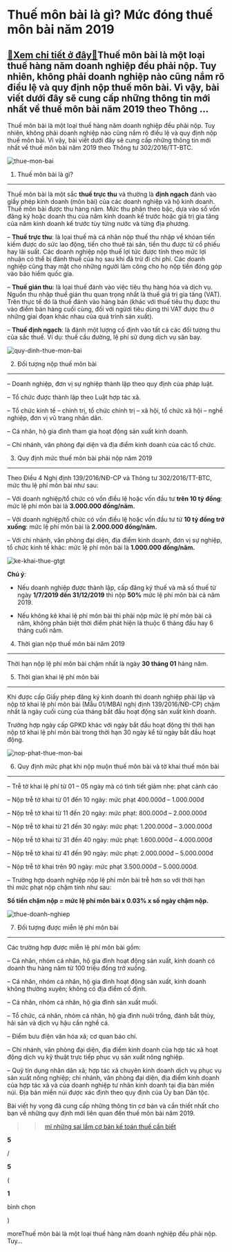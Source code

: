Thuế môn bài là gì? Mức đóng thuế môn bài năm 2019
==================================================

[:gift:Xem chi tiết ở đây:gift:](https://hddtvn.com/thue-mon-bai-la-gi-muc-dong-thue-mon-bai-nam-2019/)Thuế môn bài là một loại thuế hàng năm doanh nghiệp đều phải nộp. Tuy nhiên, không phải doanh nghiệp nào cũng nắm rõ điều lệ và quy định nộp thuế môn bài. Vì vậy, bài viết dưới đây sẽ cung cấp những thông tin mới nhất về thuế môn bài năm 2019 theo Thông …
---------------------------------------------------------------------------------------------------------------------------------------------------------------------------------------------------------------------------------------------------------------

Thuế môn bài là một loại thuế hàng năm doanh nghiệp đều phải nộp. Tuy nhiên, không phải doanh nghiệp nào cũng nắm rõ điều lệ và quy định nộp thuế môn bài. Vì vậy, bài viết dưới đây sẽ cung cấp những thông tin mới nhất về thuế môn bài năm 2019 theo Thông tư 302/2016/TT-BTC.


![thue-mon-bai](https://hddtvn.com/wp-content/uploads/2021/01/thue-mon-bai-1.jpg)


1. Thuế môn bài là gì?
----------------------


Thuế môn bài là một sắc **thuế trực thu** và thường là **định ngạch** đánh vào giấy phép kinh doanh (môn bài) của các doanh nghiệp và hộ kinh doanh. Thuế môn bài được thu hàng năm. Mức thu phân theo bậc, dựa vào số vốn đăng ký hoặc doanh thu của năm kinh doanh kế trước hoặc giá trị gia tăng của năm kinh doanh kế trước tùy từng nước và từng địa phương.


– **Thuế trực thu**: là lọai thuế mà cá nhân nộp thuế thu nhập về khỏan tiến kiếm được do sức lao động, tiến cho thuê tài sản, tiền thu được từ cổ phiếu hay lãi suất. Các doanh nghiệp nộp thuế lợi tức được tính theo mức lợi nhuận có thể bị đánh thuế của họ sau khi đả trừ đi chi phí. Các doanh nghiệp cũng thay mặt cho những người làm công cho họ nộp tiền đóng góp vào bảo hiểm quốc gia.


– **Thuế gián thu**: là lọai thuế đánh vào việc tiêu thụ hàng hóa và dịch vụ. Nguồn thu nhập thuế gián thu quan trọng nhất là thuế giá trị gia tăng (VAT). Trên thực tế đó là thuế đánh vào hàng bán (khác với thuế tiêu thụ được thu vào điểm bán hàng cuối cùng, đối với ngừơi tiêu dùng thì VAT được thu ở những giai đọan khác nhau của quá trình sản xuất).


– **Thuế định ngạch**: là đánh một lượng cố định vào tất cả các đối tượng thu của sắc thuế. Ví dụ: thuế cầu đường, lệ phí sử dụng dịch vụ sân bay.


![quy-dinh-thue-mon-bai](https://hddtvn.com/wp-content/uploads/2021/01/quy-dinh-thue-mon-bai.jpg)


2. Đối tượng nộp thuế môn bài
-----------------------------


– Doanh nghiệp, đơn vị sự nghiệp thành lập theo quy định của pháp luật.


– Tổ chức được thành lập theo Luật hợp tác xã.


– Tổ chức kinh tế – chính trị, tổ chức chính trị – xã hội, tổ chức xã hội – nghề nghiệp, đơn vị vũ trang nhân dân.


– Cá nhân, hộ gia đình tham gia hoạt động sản xuất kinh doanh.


– Chi nhánh, văn phòng đại diện và địa điểm kinh doanh của các tổ chức.


3. Quy định mức thuế môn bài phải nộp năm 2019
----------------------------------------------


Theo Điều 4 Nghị định 139/2016/NĐ-CP và Thông tư 302/2016/TT-BTC, mức thu lệ phí môn bài như sau:


– Với doanh nghiệp/tổ chức có vốn điều lệ hoặc vốn đầu tư **trên 10 tỷ đồng**: mức lệ phí môn bài là **3.000.000 đồng/năm.**


– Với doanh nghiệp/tổ chức có vốn điều lệ hoặc vốn đầu tư từ **10 tỷ đồng trở xuống**: mức lệ phí môn bài là **2.000.000 đồng/năm.**


– Với chi nhánh, văn phòng đại diện, địa điểm kinh doanh, đơn vị sự nghiệp, tổ chức kinh tế khác: mức lệ phí môn bài là **1.000.000 đồng/năm.**


![ke-khai-thue-gtgt](https://hddtvn.com/wp-content/uploads/2021/01/ke-khai-thue-gtgt.jpg)


**Chú ý**:




* Nếu doanh nghiệp được thành lập, cấp đăng ký thuế và mã số thuế từ ngày **1/7/2019 đến 31/12/2019** thì nộp **50%** mức lệ phí môn bài cả năm 2019.

* Nếu không kê khai lệ phí môn bài thì phải nộp mức lệ phí môn bài cả năm, không phân biệt thời điểm phát hiện là thuộc 6 tháng đầu hay 6 tháng cuối năm.



4. Thời gian nộp thuế môn bài năm 2019
--------------------------------------


Thời hạn nộp lệ phí môn bài chậm nhất là ngày **30 tháng 01** hàng năm.


5. Thời gian khai lệ phí môn bài
--------------------------------


Khi được cấp Giấy phép đăng ký kinh doanh thì doanh nghiệp phải lập và nộp tờ khai lệ phí môn bài (Mẫu 01/MBAI nghị định 139/2016/NĐ-CP) chậm nhất là ngày cuối cùng của tháng bắt đầu hoạt động sản xuất kinh doanh.


Trường hợp ngày cấp GPKD khác với ngày bắt đầu hoạt động thì thời hạn nộp tờ khai lệ phí môn bài trong thời hạn 30 ngày kể từ ngày bắt đầu hoạt động.


![nop-phat-thue-mon-bai](https://hddtvn.com/wp-content/uploads/2021/01/nop-phat-thue-mon-bai-1024x682-1.jpg)


6. Quy định mức phạt khi nộp muộn thuế môn bài và tờ khai thuế môn bài
----------------------------------------------------------------------


– Trễ tờ khai lệ phí từ 01 – 05 ngày mà có tình tiết giảm nhẹ: phạt cảnh cáo


– Nộp trễ tờ khai từ 01 đến 10 ngày: mức phạt 400.000đ – 1.000.000đ


– Nộp trễ tờ khai từ 11 đến 20 ngày: mức phạt: 800.000đ – 2.000.000đ


– Nộp trễ tờ khai từ 21 đến 30 ngày: mức phạt: 1.200.000đ – 3.000.000đ


– Nộp trễ tờ khai từ 31 đến 40 ngày: mức phạt: 1.600.000đ – 4.000.000đ


– Nộp trễ tờ khai từ 41 đến 90 ngày: mức phạt: 2.000.000đ – 5.000.000đ


– Nộp trễ tờ khai trên 90 ngày: mức phạt 3.500.000đ – 5.000.000đ.


– Trường hợp doanh nghiệp nộp lệ phí môn bài trễ hơn so với thời hạn thì mức phạt nộp chậm tính như sau:


**Số tiền chậm nộp = mức lệ phí môn bài x 0.03% x số ngày chậm nộp.**


![thue-doanh-nghiep](https://hddtvn.com/wp-content/uploads/2021/01/thue-doanh-nghiep-1024x639-1.jpg)


7. Đối tượng được miễn lệ phí môn bài
-------------------------------------


Các trường hợp được miễn lệ phí môn bài gồm:


– Cá nhân, nhóm cá nhân, hộ gia đình hoạt động sản xuất, kinh doanh có doanh thu hàng năm từ 100 triệu đồng trở xuống.


– Cá nhân, nhóm cá nhân, hộ gia đình hoạt động sản xuất, kinh doanh không thường xuyên; không có địa điểm cố định.


– Cá nhân, nhóm cá nhân, hộ gia đình sản xuất muối.


– Tổ chức, cá nhân, nhóm cá nhân, hộ gia đình nuôi trồng, đánh bắt thủy, hải sản và dịch vụ hậu cần nghề cá.


– Điểm bưu điện văn hóa xã; cơ quan báo chí.


– Chi nhánh, văn phòng đại diện, địa điểm kinh doanh của hợp tác xã hoạt động dịch vụ kỹ thuật trực tiếp phục vụ sản xuất nông nghiệp.


– Quỹ tín dụng nhân dân xã; hợp tác xã chuyên kinh doanh dịch vụ phục vụ sản xuất nông nghiệp; chi nhánh, văn phòng đại diện, địa điểm kinh doanh của hợp tác xã và của doanh nghiệp tư nhân kinh doanh tại địa bàn miền núi. Địa bản miền núi được xác định theo quy định của Ủy ban Dân tộc.


Bài viết hy vọng đã cung cấp những thông tin cơ bản và cần thiết nhất cho bạn về những quy định mới liên quan đến thuế môn bài năm 2019.


>>  [mí những sai lầm cơ bản kế toán thuế cần biết](#)








































**5**  

/  

**5**  

(  

**1**  

  

 bình chọn   

)


moreThuế môn bài là một loại thuế hàng năm doanh nghiệp đều phải nộp. Tuy…

